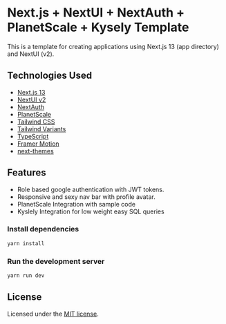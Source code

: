 # Next.js + NextUI + NextAuth + PlanetScale + Kysely Template

This is a template for creating applications using Next.js 13 (app directory) and NextUI (v2).

## Technologies Used

- [Next.js 13](https://nextjs.org/docs/getting-started)
- [NextUI v2](https://nextui-docs-v2.vercel.app/)
- [NextAuth](https://next-auth.js.org/)
- [PlanetScale](https://planetscale.com/docs/tutorials/planetscale-quick-start-guide)
- [Tailwind CSS](https://tailwindcss.com/)
- [Tailwind Variants](https://tailwind-variants.org)
- [TypeScript](https://www.typescriptlang.org/)
- [Framer Motion](https://www.framer.com/motion/)
- [next-themes](https://github.com/pacocoursey/next-themes)

## Features
- Role based google authentication with JWT tokens.
- Responsive and sexy nav bar with profile avatar.
- PlanetScale Integration with sample code
- Kyslely Integration for low weight easy SQL queries


### Install dependencies

```bash
yarn install
```

### Run the development server

```bash
yarn run dev
```

## License

Licensed under the [MIT license](https://github.com/nextui-org/next-app-template/blob/main/LICENSE).
